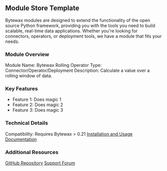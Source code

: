 ## Module Store Template

Bytewax modules are designed to extend the functionality of the open source Python framework, providing you with the tools you need to build scalable, real-time data applications. Whether you're looking for connectors, operators, or deployment tools, we have a module that fits your needs.

### Module Overview
Module Name: Bytewax Rolling Operator
Type: Connector/Operator/Deployment
Description: Calculate a value over a rolling window of data.

### Key Features
- Feature 1: Does magic 1
- Feature 2: Does magic 2
- Feature 3: Does magic 3

### Technical Details
Compatibility: Requires Bytewax > 0.21
[Installation and Usage Documentation](https://github.com/bytewax/bytewax-rolling/blob/main/README.md)

### Additional Resources
[GitHub Repository](https://github.com/bytewax/bytewax-rolling/)
[Support Forum](https://join.slack.com/t/bytewaxcommunity/shared_invite/zt-1lhq9bxbr-T3CXxR_9RIUGb4qcBK26Qw)
